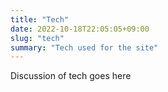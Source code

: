 ```yaml
---
title: "Tech"
date: 2022-10-18T22:05:05+09:00
slug: "tech"
summary: "Tech used for the site"
---
```


Discussion of tech goes here
